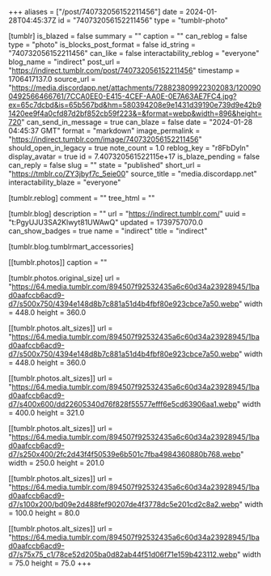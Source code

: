 +++
aliases = ["/post/740732056152211456"]
date = 2024-01-28T04:45:37Z
id = "740732056152211456"
type = "tumblr-photo"

[tumblr]
is_blazed = false
summary = ""
caption = ""
can_reblog = false
type = "photo"
is_blocks_post_format = false
id_string = "740732056152211456"
can_like = false
interactability_reblog = "everyone"
blog_name = "indirect"
post_url = "https://indirect.tumblr.com/post/740732056152211456"
timestamp = 1706417137.0
source_url = "https://media.discordapp.net/attachments/728823809922302083/1200900492566466761/7CCA0EE0-E415-4CEF-AA0E-0E7A63AE7FC4.jpg?ex=65c7dcbd&is=65b567bd&hm=580394208e9e1431d39190e739d9e42b91420ee9f4a0cfd87d2bf852cb59f223&=&format=webp&width=896&height=720"
can_send_in_message = true
can_blaze = false
date = "2024-01-28 04:45:37 GMT"
format = "markdown"
image_permalink = "https://indirect.tumblr.com/image/740732056152211456"
should_open_in_legacy = true
note_count = 1.0
reblog_key = "r8FbDyln"
display_avatar = true
id = 7.407320561522115e+17
is_blaze_pending = false
can_reply = false
slug = ""
state = "published"
short_url = "https://tmblr.co/ZY3jbyf7c_5eie00"
source_title = "media.discordapp.net"
interactability_blaze = "everyone"

[tumblr.reblog]
comment = ""
tree_html = ""

[tumblr.blog]
description = ""
url = "https://indirect.tumblr.com/"
uuid = "t:PgyUJU3SA2Klwyt81UWAwQ"
updated = 1739757070.0
can_show_badges = true
name = "indirect"
title = "indirect"

[tumblr.blog.tumblrmart_accessories]

[[tumblr.photos]]
caption = ""

[tumblr.photos.original_size]
url = "https://64.media.tumblr.com/894507f92532435a6c60d34a23928945/1bad0aafccb6acd9-d7/s500x750/4394e148d8b7c881a51d4b4fbf80e923cbce7a50.webp"
width = 448.0
height = 360.0

[[tumblr.photos.alt_sizes]]
url = "https://64.media.tumblr.com/894507f92532435a6c60d34a23928945/1bad0aafccb6acd9-d7/s500x750/4394e148d8b7c881a51d4b4fbf80e923cbce7a50.webp"
width = 448.0
height = 360.0

[[tumblr.photos.alt_sizes]]
url = "https://64.media.tumblr.com/894507f92532435a6c60d34a23928945/1bad0aafccb6acd9-d7/s400x600/dd22605340d76f828f55577efff6e5cd63906aa1.webp"
width = 400.0
height = 321.0

[[tumblr.photos.alt_sizes]]
url = "https://64.media.tumblr.com/894507f92532435a6c60d34a23928945/1bad0aafccb6acd9-d7/s250x400/2fc2d43f4f50539e6b501c7fba4984360880b768.webp"
width = 250.0
height = 201.0

[[tumblr.photos.alt_sizes]]
url = "https://64.media.tumblr.com/894507f92532435a6c60d34a23928945/1bad0aafccb6acd9-d7/s100x200/bd09e2d488fef90207de4f3778dc5e201cd2c8a2.webp"
width = 100.0
height = 80.0

[[tumblr.photos.alt_sizes]]
url = "https://64.media.tumblr.com/894507f92532435a6c60d34a23928945/1bad0aafccb6acd9-d7/s75x75_c1/78ce52d205ba0d82ab44f51d06f71e159b423112.webp"
width = 75.0
height = 75.0
+++
